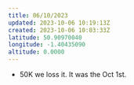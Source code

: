 ```yaml
---
title: 06/10/2023
updated: 2023-10-06 10:19:13Z
created: 2023-10-06 10:03:33Z
latitude: 50.90970040
longitude: -1.40435090
altitude: 0.0000
---
```


- 50K we loss it. It was the Oct 1st.